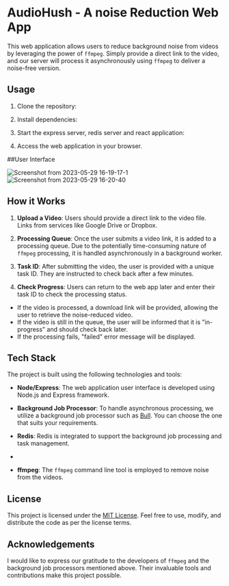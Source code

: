 # AudioHush - A noise Reduction Web App

This web application allows users to reduce background noise from videos by leveraging the power of `ffmpeg`. Simply provide a direct link to the video, and our server will process it asynchronously using `ffmpeg` to deliver a noise-free version.

## Usage

1. Clone the repository:

2. Install dependencies:

3. Start the express server, redis server and react application:

4. Access the web application in your browser.

##User Interface 

![Screenshot from 2023-05-29 16-19-17-1](https://github.com/codespirit7/AudioHush/assets/88592710/415d934a-0708-4dd2-b32a-3648b4d59f32)
![Screenshot from 2023-05-29 16-20-40](https://github.com/codespirit7/AudioHush/assets/88592710/cfcdb97f-85db-4d4c-ab56-738ab068b1d2)


## How it Works

1. **Upload a Video**: Users should provide a direct link to the video file. Links from services like Google Drive or Dropbox.

2. **Processing Queue**: Once the user submits a video link, it is added to a processing queue. Due to the potentially time-consuming nature of `ffmpeg` processing, it is handled asynchronously in a background worker.

3. **Task ID**: After submitting the video, the user is provided with a unique task ID. They are instructed to check back after a few minutes.

4. **Check Progress**: Users can return to the web app later and enter their task ID to check the processing status.

 - If the video is processed, a download link will be provided, allowing the user to retrieve the noise-reduced video.
 - If the video is still in the queue, the user will be informed that it is "in-progress" and should check back later.
 - If the processing fails, "failed" error message will be displayed.

## Tech Stack

The project is built using the following technologies and tools:

- **Node/Express**: The web application user interface is developed using Node.js and Express framework.

- **Background Job Processor**: To handle asynchronous processing, we utilize a background job processor such as [Bull](https://github.com/OptimalBits/bull). You can choose the one that suits your requirements.

- **Redis**: Redis is integrated to support the background job processing and task management.
- 
- **ffmpeg**: The `ffmpeg` command line tool is employed to remove noise from the videos.

## License

This project is licensed under the [MIT License](LICENSE). Feel free to use, modify, and distribute the code as per the license terms.

## Acknowledgements

I would like to express our gratitude to the developers of `ffmpeg` and the background job processors mentioned above. Their invaluable tools and contributions make this project possible.

